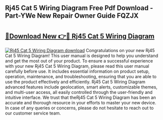 ## Rj45 Cat 5 Wiring Diagram Free Pdf Download - Part-YWe New Repair Owner Guide FQZJX

# <h2><a href="http://dfp1rp.blite.top/?on=Rj45+Cat+5+Wiring+Diagram">🔗Download New 👉🔴 Rj45 Cat 5 Wiring Diagram</a></h2>

[![Rj45 Cat 5 Wiring Diagram download](https://i.imgur.com/lujVjoI.png)](http://dfp1rp.blite.top/?on=Rj45+Cat+5+Wiring+Diagram)
Congratulations on your new Rj45 Cat 5 Wiring Diagram! This user manual is designed to help you understand and get the most out of your product. To ensure a successful experience with your new Rj45 Cat 5 Wiring Diagram, please read this user manual carefully before use. It includes essential information on product setup, operation, maintenance, and troubleshooting, ensuring that you are able to use the product effectively and efficiently. Rj45 Cat 5 Wiring Diagram advanced features include geolocation, smart alerts, customizable themes, and multi-user access, all easily controlled through the user-friendly and intuitive interface. We trust that theRj45 Cat 5 Wiring Diagram has been an accurate and thorough resource in your efforts to master your new device. In case of any queries or concerns, please do not hesitate to reach out to our customer service team.
